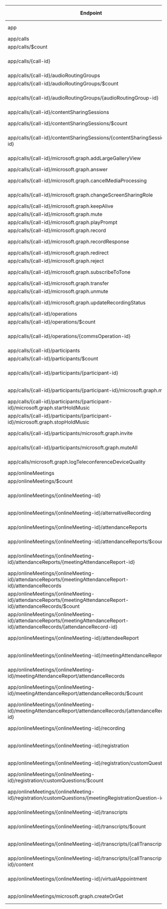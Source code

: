| Endpoint | v1.0 | V1.0-Url | v1.0-Methods | beta | Beta-Url | Beta-Methods | Path | Root | Children | Segment |
| ----------| ----------| ----------| ----------| ----------| ----------| ----------| ----------| ----------| ----------| ----------|
| app| False| | | True| https://graph.microsoft.com/beta/app| Get Patch| app| app| 2| app|
| app/calls| False| | | True| https://graph.microsoft.com/beta/app/calls| Get Post| app calls| app| 3| calls|
| app/calls/$count| False| | | True| https://graph.microsoft.com/beta/app/calls/$count| Get| app calls $count| app| 0| $count|
| app/calls/{call-id}| False| | | True| https://graph.microsoft.com/beta/app/calls/{call-id}| Get Patch Delete| app calls {call-id}| app| 19| {call-id}|
| app/calls/{call-id}/audioRoutingGroups| False| | | True| https://graph.microsoft.com/beta/app/calls/{call-id}/audioRoutingGroups| Get Post| app calls {call-id} audioRoutingGroups| app| 2| audioRoutingGroups|
| app/calls/{call-id}/audioRoutingGroups/$count| False| | | True| https://graph.microsoft.com/beta/app/calls/{call-id}/audioRoutingGroups/$count| Get| app calls {call-id} audioRoutingGroups $count| app| 0| $count|
| app/calls/{call-id}/audioRoutingGroups/{audioRoutingGroup-id}| False| | | True| https://graph.microsoft.com/beta/app/calls/{call-id}/audioRoutingGroups/{audioRoutingGroup-id}| Get Patch Delete| app calls {call-id} audioRoutingGroups {audioRoutingGroup-id}| app| 0| {audioRoutingGroup-id}|
| app/calls/{call-id}/contentSharingSessions| False| | | True| https://graph.microsoft.com/beta/app/calls/{call-id}/contentSharingSessions| Get Post| app calls {call-id} contentSharingSessions| app| 2| contentSharingSessions|
| app/calls/{call-id}/contentSharingSessions/$count| False| | | True| https://graph.microsoft.com/beta/app/calls/{call-id}/contentSharingSessions/$count| Get| app calls {call-id} contentSharingSessions $count| app| 0| $count|
| app/calls/{call-id}/contentSharingSessions/{contentSharingSession-id}| False| | | True| https://graph.microsoft.com/beta/app/calls/{call-id}/contentSharingSessions/{contentSharingSession-id}| Get Patch Delete| app calls {call-id} contentSharingSessions {contentSharingSession-id}| app| 0| {contentSharingSession-id}|
| app/calls/{call-id}/microsoft.graph.addLargeGalleryView| False| | | True| https://graph.microsoft.com/beta/app/calls/{call-id}/microsoft.graph.addLargeGalleryView| Post| app calls {call-id} microsoft.graph.addLargeGalleryView| app| 0| microsoft.graph.addLargeGalleryView|
| app/calls/{call-id}/microsoft.graph.answer| False| | | True| https://graph.microsoft.com/beta/app/calls/{call-id}/microsoft.graph.answer| Post| app calls {call-id} microsoft.graph.answer| app| 0| microsoft.graph.answer|
| app/calls/{call-id}/microsoft.graph.cancelMediaProcessing| False| | | True| https://graph.microsoft.com/beta/app/calls/{call-id}/microsoft.graph.cancelMediaProcessing| Post| app calls {call-id} microsoft.graph.cancelMediaProcessing| app| 0| microsoft.graph.cancelMediaProcessing|
| app/calls/{call-id}/microsoft.graph.changeScreenSharingRole| False| | | True| https://graph.microsoft.com/beta/app/calls/{call-id}/microsoft.graph.changeScreenSharingRole| Post| app calls {call-id} microsoft.graph.changeScreenSharingRole| app| 0| microsoft.graph.changeScreenSharingRole|
| app/calls/{call-id}/microsoft.graph.keepAlive| False| | | True| https://graph.microsoft.com/beta/app/calls/{call-id}/microsoft.graph.keepAlive| Post| app calls {call-id} microsoft.graph.keepAlive| app| 0| microsoft.graph.keepAlive|
| app/calls/{call-id}/microsoft.graph.mute| False| | | True| https://graph.microsoft.com/beta/app/calls/{call-id}/microsoft.graph.mute| Post| app calls {call-id} microsoft.graph.mute| app| 0| microsoft.graph.mute|
| app/calls/{call-id}/microsoft.graph.playPrompt| False| | | True| https://graph.microsoft.com/beta/app/calls/{call-id}/microsoft.graph.playPrompt| Post| app calls {call-id} microsoft.graph.playPrompt| app| 0| microsoft.graph.playPrompt|
| app/calls/{call-id}/microsoft.graph.record| False| | | True| https://graph.microsoft.com/beta/app/calls/{call-id}/microsoft.graph.record| Post| app calls {call-id} microsoft.graph.record| app| 0| microsoft.graph.record|
| app/calls/{call-id}/microsoft.graph.recordResponse| False| | | True| https://graph.microsoft.com/beta/app/calls/{call-id}/microsoft.graph.recordResponse| Post| app calls {call-id} microsoft.graph.recordResponse| app| 0| microsoft.graph.recordResponse|
| app/calls/{call-id}/microsoft.graph.redirect| False| | | True| https://graph.microsoft.com/beta/app/calls/{call-id}/microsoft.graph.redirect| Post| app calls {call-id} microsoft.graph.redirect| app| 0| microsoft.graph.redirect|
| app/calls/{call-id}/microsoft.graph.reject| False| | | True| https://graph.microsoft.com/beta/app/calls/{call-id}/microsoft.graph.reject| Post| app calls {call-id} microsoft.graph.reject| app| 0| microsoft.graph.reject|
| app/calls/{call-id}/microsoft.graph.subscribeToTone| False| | | True| https://graph.microsoft.com/beta/app/calls/{call-id}/microsoft.graph.subscribeToTone| Post| app calls {call-id} microsoft.graph.subscribeToTone| app| 0| microsoft.graph.subscribeToTone|
| app/calls/{call-id}/microsoft.graph.transfer| False| | | True| https://graph.microsoft.com/beta/app/calls/{call-id}/microsoft.graph.transfer| Post| app calls {call-id} microsoft.graph.transfer| app| 0| microsoft.graph.transfer|
| app/calls/{call-id}/microsoft.graph.unmute| False| | | True| https://graph.microsoft.com/beta/app/calls/{call-id}/microsoft.graph.unmute| Post| app calls {call-id} microsoft.graph.unmute| app| 0| microsoft.graph.unmute|
| app/calls/{call-id}/microsoft.graph.updateRecordingStatus| False| | | True| https://graph.microsoft.com/beta/app/calls/{call-id}/microsoft.graph.updateRecordingStatus| Post| app calls {call-id} microsoft.graph.updateRecordingStatus| app| 0| microsoft.graph.updateRecordingStatus|
| app/calls/{call-id}/operations| False| | | True| https://graph.microsoft.com/beta/app/calls/{call-id}/operations| Get Post| app calls {call-id} operations| app| 2| operations|
| app/calls/{call-id}/operations/$count| False| | | True| https://graph.microsoft.com/beta/app/calls/{call-id}/operations/$count| Get| app calls {call-id} operations $count| app| 0| $count|
| app/calls/{call-id}/operations/{commsOperation-id}| False| | | True| https://graph.microsoft.com/beta/app/calls/{call-id}/operations/{commsOperation-id}| Get Patch Delete| app calls {call-id} operations {commsOperation-id}| app| 0| {commsOperation-id}|
| app/calls/{call-id}/participants| False| | | True| https://graph.microsoft.com/beta/app/calls/{call-id}/participants| Get Post| app calls {call-id} participants| app| 4| participants|
| app/calls/{call-id}/participants/$count| False| | | True| https://graph.microsoft.com/beta/app/calls/{call-id}/participants/$count| Get| app calls {call-id} participants $count| app| 0| $count|
| app/calls/{call-id}/participants/{participant-id}| False| | | True| https://graph.microsoft.com/beta/app/calls/{call-id}/participants/{participant-id}| Get Patch Delete| app calls {call-id} participants {participant-id}| app| 3| {participant-id}|
| app/calls/{call-id}/participants/{participant-id}/microsoft.graph.mute| False| | | True| https://graph.microsoft.com/beta/app/calls/{call-id}/participants/{participant-id}/microsoft.graph.mute| Post| app calls {call-id} participants {participant-id} microsoft.graph.mute| app| 0| microsoft.graph.mute|
| app/calls/{call-id}/participants/{participant-id}/microsoft.graph.startHoldMusic| False| | | True| https://graph.microsoft.com/beta/app/calls/{call-id}/participants/{participant-id}/microsoft.graph.startHoldMusic| Post| app calls {call-id} participants {participant-id} microsoft.graph.startHoldMusic| app| 0| microsoft.graph.startHoldMusic|
| app/calls/{call-id}/participants/{participant-id}/microsoft.graph.stopHoldMusic| False| | | True| https://graph.microsoft.com/beta/app/calls/{call-id}/participants/{participant-id}/microsoft.graph.stopHoldMusic| Post| app calls {call-id} participants {participant-id} microsoft.graph.stopHoldMusic| app| 0| microsoft.graph.stopHoldMusic|
| app/calls/{call-id}/participants/microsoft.graph.invite| False| | | True| https://graph.microsoft.com/beta/app/calls/{call-id}/participants/microsoft.graph.invite| Post| app calls {call-id} participants microsoft.graph.invite| app| 0| microsoft.graph.invite|
| app/calls/{call-id}/participants/microsoft.graph.muteAll| False| | | True| https://graph.microsoft.com/beta/app/calls/{call-id}/participants/microsoft.graph.muteAll| Post| app calls {call-id} participants microsoft.graph.muteAll| app| 0| microsoft.graph.muteAll|
| app/calls/microsoft.graph.logTeleconferenceDeviceQuality| False| | | True| https://graph.microsoft.com/beta/app/calls/microsoft.graph.logTeleconferenceDeviceQuality| Post| app calls microsoft.graph.logTeleconferenceDeviceQuality| app| 0| microsoft.graph.logTeleconferenceDeviceQuality|
| app/onlineMeetings| False| | | True| https://graph.microsoft.com/beta/app/onlineMeetings| Get Post| app onlineMeetings| app| 3| onlineMeetings|
| app/onlineMeetings/$count| False| | | True| https://graph.microsoft.com/beta/app/onlineMeetings/$count| Get| app onlineMeetings $count| app| 0| $count|
| app/onlineMeetings/{onlineMeeting-id}| False| | | True| https://graph.microsoft.com/beta/app/onlineMeetings/{onlineMeeting-id}| Get Patch Delete| app onlineMeetings {onlineMeeting-id}| app| 8| {onlineMeeting-id}|
| app/onlineMeetings/{onlineMeeting-id}/alternativeRecording| False| | | True| https://graph.microsoft.com/beta/app/onlineMeetings/{onlineMeeting-id}/alternativeRecording| Get Put| app onlineMeetings {onlineMeeting-id} alternativeRecording| app| 0| alternativeRecording|
| app/onlineMeetings/{onlineMeeting-id}/attendanceReports| False| | | True| https://graph.microsoft.com/beta/app/onlineMeetings/{onlineMeeting-id}/attendanceReports| Get Post| app onlineMeetings {onlineMeeting-id} attendanceReports| app| 2| attendanceReports|
| app/onlineMeetings/{onlineMeeting-id}/attendanceReports/$count| False| | | True| https://graph.microsoft.com/beta/app/onlineMeetings/{onlineMeeting-id}/attendanceReports/$count| Get| app onlineMeetings {onlineMeeting-id} attendanceReports $count| app| 0| $count|
| app/onlineMeetings/{onlineMeeting-id}/attendanceReports/{meetingAttendanceReport-id}| False| | | True| https://graph.microsoft.com/beta/app/onlineMeetings/{onlineMeeting-id}/attendanceReports/{meetingAttendanceReport-id}| Get Patch Delete| app onlineMeetings {onlineMeeting-id} attendanceReports {meetingAttendanceReport-id}| app| 1| {meetingAttendanceReport-id}|
| app/onlineMeetings/{onlineMeeting-id}/attendanceReports/{meetingAttendanceReport-id}/attendanceRecords| False| | | True| https://graph.microsoft.com/beta/app/onlineMeetings/{onlineMeeting-id}/attendanceReports/{meetingAttendanceReport-id}/attendanceRecords| Get Post| app onlineMeetings {onlineMeeting-id} attendanceReports {meetingAttendanceReport-id} attendanceRecords| app| 2| attendanceRecords|
| app/onlineMeetings/{onlineMeeting-id}/attendanceReports/{meetingAttendanceReport-id}/attendanceRecords/$count| False| | | True| https://graph.microsoft.com/beta/app/onlineMeetings/{onlineMeeting-id}/attendanceReports/{meetingAttendanceReport-id}/attendanceRecords/$count| Get| app onlineMeetings {onlineMeeting-id} attendanceReports {meetingAttendanceReport-id} attendanceRecords $count| app| 0| $count|
| app/onlineMeetings/{onlineMeeting-id}/attendanceReports/{meetingAttendanceReport-id}/attendanceRecords/{attendanceRecord-id}| False| | | True| https://graph.microsoft.com/beta/app/onlineMeetings/{onlineMeeting-id}/attendanceReports/{meetingAttendanceReport-id}/attendanceRecords/{attendanceRecord-id}| Get Patch Delete| app onlineMeetings {onlineMeeting-id} attendanceReports {meetingAttendanceReport-id} attendanceRecords {attendanceRecord-id}| app| 0| {attendanceRecord-id}|
| app/onlineMeetings/{onlineMeeting-id}/attendeeReport| False| | | True| https://graph.microsoft.com/beta/app/onlineMeetings/{onlineMeeting-id}/attendeeReport| Get Put| app onlineMeetings {onlineMeeting-id} attendeeReport| app| 0| attendeeReport|
| app/onlineMeetings/{onlineMeeting-id}/meetingAttendanceReport| False| | | True| https://graph.microsoft.com/beta/app/onlineMeetings/{onlineMeeting-id}/meetingAttendanceReport| Get Patch Delete| app onlineMeetings {onlineMeeting-id} meetingAttendanceReport| app| 1| meetingAttendanceReport|
| app/onlineMeetings/{onlineMeeting-id}/meetingAttendanceReport/attendanceRecords| False| | | True| https://graph.microsoft.com/beta/app/onlineMeetings/{onlineMeeting-id}/meetingAttendanceReport/attendanceRecords| Get Post| app onlineMeetings {onlineMeeting-id} meetingAttendanceReport attendanceRecords| app| 2| attendanceRecords|
| app/onlineMeetings/{onlineMeeting-id}/meetingAttendanceReport/attendanceRecords/$count| False| | | True| https://graph.microsoft.com/beta/app/onlineMeetings/{onlineMeeting-id}/meetingAttendanceReport/attendanceRecords/$count| Get| app onlineMeetings {onlineMeeting-id} meetingAttendanceReport attendanceRecords $count| app| 0| $count|
| app/onlineMeetings/{onlineMeeting-id}/meetingAttendanceReport/attendanceRecords/{attendanceRecord-id}| False| | | True| https://graph.microsoft.com/beta/app/onlineMeetings/{onlineMeeting-id}/meetingAttendanceReport/attendanceRecords/{attendanceRecord-id}| Get Patch Delete| app onlineMeetings {onlineMeeting-id} meetingAttendanceReport attendanceRecords {attendanceRecord-id}| app| 0| {attendanceRecord-id}|
| app/onlineMeetings/{onlineMeeting-id}/recording| False| | | True| https://graph.microsoft.com/beta/app/onlineMeetings/{onlineMeeting-id}/recording| Get Put| app onlineMeetings {onlineMeeting-id} recording| app| 0| recording|
| app/onlineMeetings/{onlineMeeting-id}/registration| False| | | True| https://graph.microsoft.com/beta/app/onlineMeetings/{onlineMeeting-id}/registration| Get Patch Delete| app onlineMeetings {onlineMeeting-id} registration| app| 1| registration|
| app/onlineMeetings/{onlineMeeting-id}/registration/customQuestions| False| | | True| https://graph.microsoft.com/beta/app/onlineMeetings/{onlineMeeting-id}/registration/customQuestions| Get Post| app onlineMeetings {onlineMeeting-id} registration customQuestions| app| 2| customQuestions|
| app/onlineMeetings/{onlineMeeting-id}/registration/customQuestions/$count| False| | | True| https://graph.microsoft.com/beta/app/onlineMeetings/{onlineMeeting-id}/registration/customQuestions/$count| Get| app onlineMeetings {onlineMeeting-id} registration customQuestions $count| app| 0| $count|
| app/onlineMeetings/{onlineMeeting-id}/registration/customQuestions/{meetingRegistrationQuestion-id}| False| | | True| https://graph.microsoft.com/beta/app/onlineMeetings/{onlineMeeting-id}/registration/customQuestions/{meetingRegistrationQuestion-id}| Get Patch Delete| app onlineMeetings {onlineMeeting-id} registration customQuestions {meetingRegistrationQuestion-id}| app| 0| {meetingRegistrationQuestion-id}|
| app/onlineMeetings/{onlineMeeting-id}/transcripts| False| | | True| https://graph.microsoft.com/beta/app/onlineMeetings/{onlineMeeting-id}/transcripts| Get Post| app onlineMeetings {onlineMeeting-id} transcripts| app| 2| transcripts|
| app/onlineMeetings/{onlineMeeting-id}/transcripts/$count| False| | | True| https://graph.microsoft.com/beta/app/onlineMeetings/{onlineMeeting-id}/transcripts/$count| Get| app onlineMeetings {onlineMeeting-id} transcripts $count| app| 0| $count|
| app/onlineMeetings/{onlineMeeting-id}/transcripts/{callTranscript-id}| False| | | True| https://graph.microsoft.com/beta/app/onlineMeetings/{onlineMeeting-id}/transcripts/{callTranscript-id}| Get Patch Delete| app onlineMeetings {onlineMeeting-id} transcripts {callTranscript-id}| app| 1| {callTranscript-id}|
| app/onlineMeetings/{onlineMeeting-id}/transcripts/{callTranscript-id}/content| False| | | True| https://graph.microsoft.com/beta/app/onlineMeetings/{onlineMeeting-id}/transcripts/{callTranscript-id}/content| Get Put| app onlineMeetings {onlineMeeting-id} transcripts {callTranscript-id} content| app| 0| content|
| app/onlineMeetings/{onlineMeeting-id}/virtualAppointment| False| | | True| https://graph.microsoft.com/beta/app/onlineMeetings/{onlineMeeting-id}/virtualAppointment| Get Patch Delete| app onlineMeetings {onlineMeeting-id} virtualAppointment| app| 0| virtualAppointment|
| app/onlineMeetings/microsoft.graph.createOrGet| False| | | True| https://graph.microsoft.com/beta/app/onlineMeetings/microsoft.graph.createOrGet| Post| app onlineMeetings microsoft.graph.createOrGet| app| 0| microsoft.graph.createOrGet|
